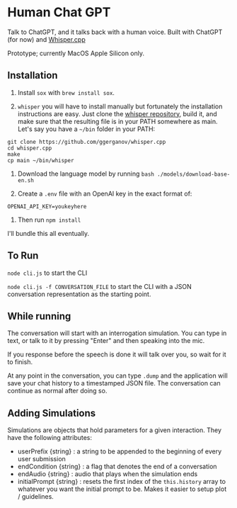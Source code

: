 # Human Chat GPT
Talk to ChatGPT, and it talks back with a human voice. Built with ChatGPT (for now) and
[Whisper.cpp](https://github.com/ggerganov/whisper.cpp)

Prototype; currently MacOS Apple Silicon only.

## Installation
1. Install `sox` with `brew install sox`.

1. `whisper` you will have to install manually but fortunately the installation instructions are easy.
Just clone the [whisper repository](https://github.com/ggerganov/whisper.cpp), build it, and make
sure that the resulting file is in your PATH somewhere as main. Let's say you have a `~/bin` folder
in your PATH:

```
git clone https://github.com/ggerganov/whisper.cpp
cd whisper.cpp
make
cp main ~/bin/whisper
```

1. Download the language model by running `bash ./models/download-base-en.sh`

1. Create a `.env` file with an OpenAI key in the exact format of:
```
OPENAI_API_KEY=youkeyhere
```

1. Then run `npm install`

I'll bundle this all eventually.

## To Run
`node cli.js` to start the CLI

`node cli.js -f CONVERSATION_FILE` to start the CLI with a JSON conversation representation as the
starting point.

## While running
The conversation will start with an interrogation simulation. You can type in text, or talk to it by
pressing "Enter" and then speaking into the mic.

If you response before the speech is done it will talk over you, so wait for it to finish.

At any point in the conversation, you can type `.dump` and the application will save your chat
history to a timestamped JSON file. The conversation can continue as normal after doing so.

## Adding Simulations
Simulations are objects that hold parameters for a given interaction. They have the following
attributes:
  - userPrefix {string} : a string to be appended to the beginning of every user submission
  - endCondition {string} : a flag that denotes the end of a conversation
  - endAudio {string} : audio that plays when the simulation ends
  - initialPrompt {string} : resets the first index of the `this.history` array to whatever you want
    the initial prompt to be. Makes it easier to setup plot / guidelines.
